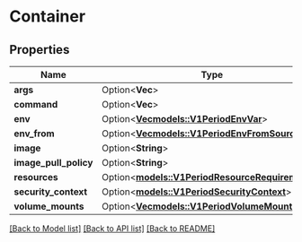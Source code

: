 # Container

## Properties

Name | Type | Description | Notes
------------ | ------------- | ------------- | -------------
**args** | Option<**Vec<String>**> |  | [optional]
**command** | Option<**Vec<String>**> |  | [optional]
**env** | Option<[**Vec<models::V1PeriodEnvVar>**](v1.EnvVar.md)> |  | [optional]
**env_from** | Option<[**Vec<models::V1PeriodEnvFromSource>**](v1.EnvFromSource.md)> |  | [optional]
**image** | Option<**String**> |  | [optional]
**image_pull_policy** | Option<**String**> |  | [optional]
**resources** | Option<[**models::V1PeriodResourceRequirements**](v1.ResourceRequirements.md)> |  | [optional]
**security_context** | Option<[**models::V1PeriodSecurityContext**](v1.SecurityContext.md)> |  | [optional]
**volume_mounts** | Option<[**Vec<models::V1PeriodVolumeMount>**](v1.VolumeMount.md)> |  | [optional]

[[Back to Model list]](../README.md#documentation-for-models) [[Back to API list]](../README.md#documentation-for-api-endpoints) [[Back to README]](../README.md)


